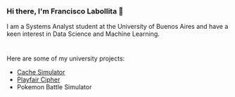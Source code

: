 ### Hi there, I'm Francisco Labollita 👋

I am a Systems Analyst student at the University of Buenos Aires and have a keen interest in Data Science and Machine Learning. 

#

Here are some of my university projects:

* [Cache Simulator](https://github.com/franlabollita/cachesim)
* [Playfair Cipher](https://github.com/franlabollita/cifradoplayfair)
* Pokemon Battle Simulator
<!--
**franlabollita/franlabollita** is a ✨ _special_ ✨ repository because its `README.md` (this file) appears on your GitHub profile.

Here are some ideas to get you started:

- 🔭 I’m currently working on ...
- 🌱 I’m currently learning ...
- 👯 I’m looking to collaborate on ...
- 🤔 I’m looking for help with ...
- 💬 Ask me about ...
- 📫 How to reach me: ...
- 😄 Pronouns: ...
- ⚡ Fun fact: ...
-->
